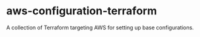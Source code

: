 # aws-configuration-terraform
A collection of Terraform targeting AWS for setting up base configurations.

